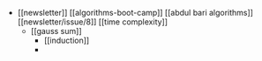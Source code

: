 - [[newsletter]] [[algorithms-boot-camp]] [[abdul bari algorithms]] [[newsletter/issue/8]] [[time complexity]]
	- [[gauss sum]]
		- [[induction]]
		-